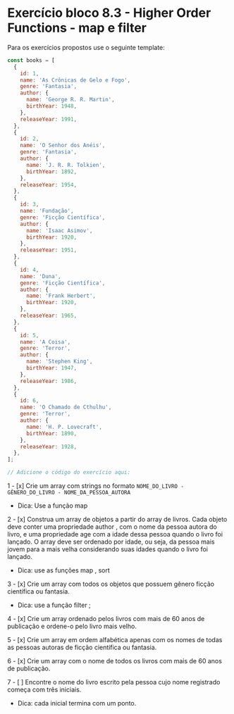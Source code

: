 # Exercício bloco 8.3 - Higher Order Functions - map e filter

Para os exercícios propostos use o seguinte template:

```js
const books = [
  {
    id: 1,
    name: 'As Crônicas de Gelo e Fogo',
    genre: 'Fantasia',
    author: {
      name: 'George R. R. Martin',
      birthYear: 1948,
    },
    releaseYear: 1991,
  },
  {
    id: 2,
    name: 'O Senhor dos Anéis',
    genre: 'Fantasia',
    author: {
      name: 'J. R. R. Tolkien',
      birthYear: 1892,
    },
    releaseYear: 1954,
  },
  {
    id: 3,
    name: 'Fundação',
    genre: 'Ficção Científica',
    author: {
      name: 'Isaac Asimov',
      birthYear: 1920,
    },
    releaseYear: 1951,
  },
  {
    id: 4,
    name: 'Duna',
    genre: 'Ficção Científica',
    author: {
      name: 'Frank Herbert',
      birthYear: 1920,
    },
    releaseYear: 1965,
  },
  {
    id: 5,
    name: 'A Coisa',
    genre: 'Terror',
    author: {
      name: 'Stephen King',
      birthYear: 1947,
    },
    releaseYear: 1986,
  },
  {
    id: 6,
    name: 'O Chamado de Cthulhu',
    genre: 'Terror',
    author: {
      name: 'H. P. Lovecraft',
      birthYear: 1890,
    },
    releaseYear: 1928,
  },
];

// Adicione o código do exercício aqui:
```

1 - [x] Crie um array com strings no formato `NOME_DO_LIVRO - GÊNERO_DO_LIVRO - NOME_DA_PESSOA_AUTORA`
 - Dica: Use a função map

2 - [x] Construa um array de objetos a partir do array de livros. Cada objeto deve conter uma propriedade author , com o nome da pessoa autora do livro, e uma propriedade age com a idade dessa pessoa quando o livro foi lançado. O array deve ser ordenado por idade, ou seja, da pessoa mais jovem para a mais velha considerando suas idades quando o livro foi lançado.
 - Dica: use as funções map , sort

3 - [x] Crie um array com todos os objetos que possuem gênero ficção científica ou fantasia.
 - Dica: use a função filter ;

4 - [x] Crie um array ordenado pelos livros com mais de 60 anos de publicação e ordene-o pelo livro mais velho.

5 - [x] Crie um array em ordem alfabética apenas com os nomes de todas as pessoas autoras de ficção científica ou fantasia.

6 - [x] Crie um array com o nome de todos os livros com mais de 60 anos de publicação.

7 - [ ] Encontre o nome do livro escrito pela pessoa cujo nome registrado começa com três iniciais.
 - Dica: cada inicial termina com um ponto.
